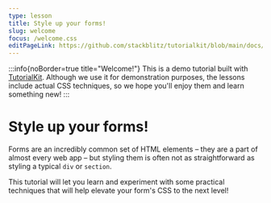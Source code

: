 ```yaml
---
type: lesson
title: Style up your forms!
slug: welcome
focus: /welcome.css
editPageLink: https://github.com/stackblitz/tutorialkit/blob/main/docs/demo/src/content/tutorial/1-forms-css/1-introduction/1-welcome/content.md?plain=1 
---
```


:::info{noBorder=true title="Welcome!"}
This is a demo tutorial built with <a href="https://tutorialkit.dev" target="_blank">TutorialKit</a>. Although we use it for demonstration purposes, the lessons include actual CSS techniques, so we hope you'll enjoy them and learn something new!
:::

# Style up your forms!

Forms are an incredibly common set of HTML elements – they are a part of almost every web app – but styling them is often not as straightforward as styling a typical `div` or `section`.

This tutorial will let you learn and experiment with some practical techniques that will help elevate your form's CSS to the next level!
